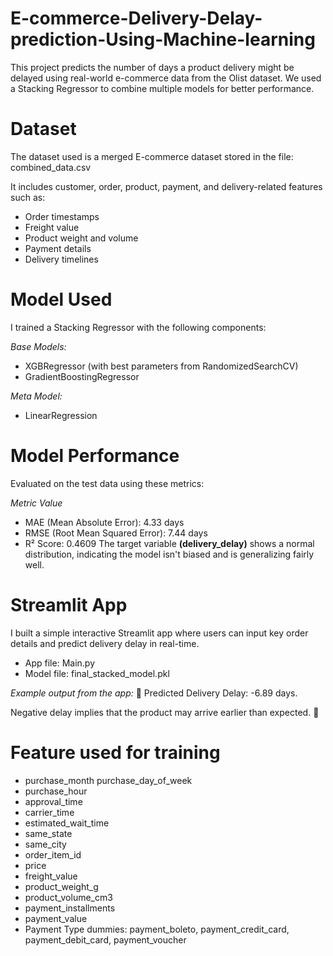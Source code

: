 # E-commerce-Delivery-Delay-prediction-Using-Machine-learning

This project predicts the number of days a product delivery might be delayed using real-world e-commerce data from the Olist dataset. We used a Stacking Regressor to combine multiple models for better performance.

# **Dataset**

The dataset used is a merged E-commerce dataset stored in the file:
combined_data.csv

It includes customer, order, product, payment, and delivery-related features such as:
- Order timestamps
- Freight value
- Product weight and volume
- Payment details
- Delivery timelines

# **Model Used**
I trained a Stacking Regressor with the following components:

*Base Models:*
- XGBRegressor (with best parameters from RandomizedSearchCV)
- GradientBoostingRegressor

*Meta Model:*
- LinearRegression

# **Model Performance**
Evaluated on the test data using these metrics:

*Metric	Value*
- MAE (Mean Absolute Error): 4.33 days
- RMSE (Root Mean Squared Error): 7.44 days
- R² Score: 0.4609
The target variable **(delivery_delay)** shows a normal distribution, indicating the model isn't biased and is generalizing fairly well.

# **Streamlit App**
I built a simple interactive Streamlit app where users can input key order details and predict delivery delay in real-time.

- App file: Main.py
- Model file: final_stacked_model.pkl

*Example output from the app:* 🚚 Predicted Delivery Delay: -6.89 days.

Negative delay implies that the product may arrive earlier than expected. 🎉

# **Feature used for training**
- purchase_month purchase_day_of_week
- purchase_hour
- approval_time
- carrier_time
- estimated_wait_time
- same_state
- same_city
- order_item_id
- price
- freight_value
- product_weight_g
- product_volume_cm3
- payment_installments
- payment_value
- Payment Type dummies: payment_boleto, payment_credit_card, payment_debit_card, payment_voucher


